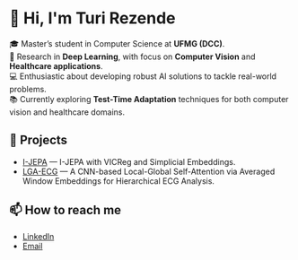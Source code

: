 # 👋 Hi, I'm Turi Rezende  

🎓 Master’s student in Computer Science at **UFMG (DCC)**.  
🧠 Research in **Deep Learning**, with focus on **Computer Vision** and **Healthcare applications**.  
💻 Enthusiastic about developing robust AI solutions to tackle real-world problems.  
📚 Currently exploring **Test-Time Adaptation** techniques for both computer vision and healthcare domains. 

## 🚀 Projects
- [I-JEPA](https://github.com/TuriAndrade/I-JEPA) — I-JEPA with VICReg and Simplicial Embeddings.
- [LGA-ECG](https://github.com/pedroroblesduten/LGA-ECG) — A CNN-based Local-Global Self-Attention via Averaged Window Embeddings for Hierarchical ECG Analysis.

## 📫 How to reach me
- [LinkedIn](https://www.linkedin.com/in/turirezende)  
- [Email](turivasconcelos@gmail.com)
